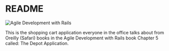 # README

![Agile Development with Rails](https://covers.oreillystatic.com/images/9780976694007/lrg.jpg)

This is the shopping cart application everyone in the office talks about from Oreilly (Safari) books in the Agile Development with Rails book Chapter 5 called: The Depot Application.

